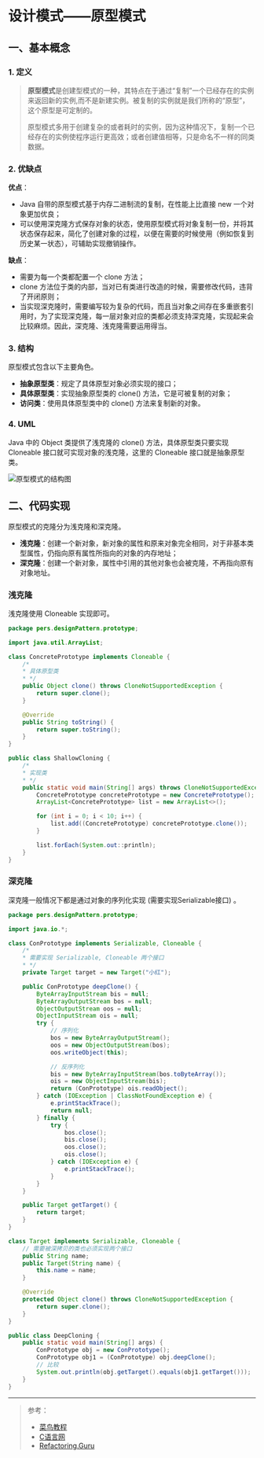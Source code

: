 # 设计模式——原型模式

## 一、基本概念

### 1. 定义

> **原型模式**是创建型模式的一种，其特点在于通过“复制”一个已经存在的实例来返回新的实例,而不是新建实例。被复制的实例就是我们所称的“原型”，这个原型是可定制的。
>
> 原型模式多用于创建复杂的或者耗时的实例，因为这种情况下，复制一个已经存在的实例使程序运行更高效；或者创建值相等，只是命名不一样的同类数据。

### 2. 优缺点

**优点**：

- Java 自带的原型模式基于内存二进制流的复制，在性能上比直接 new 一个对象更加优良；
- 可以使用深克隆方式保存对象的状态，使用原型模式将对象复制一份，并将其状态保存起来，简化了创建对象的过程，以便在需要的时候使用（例如恢复到历史某一状态），可辅助实现撤销操作。

**缺点**：

- 需要为每一个类都配置一个 clone 方法；
- clone 方法位于类的内部，当对已有类进行改造的时候，需要修改代码，违背了开闭原则；
- 当实现深克隆时，需要编写较为复杂的代码，而且当对象之间存在多重嵌套引用时，为了实现深克隆，每一层对象对应的类都必须支持深克隆，实现起来会比较麻烦。因此，深克隆、浅克隆需要运用得当。

### 3. 结构

原型模式包含以下主要角色。

- **抽象原型类**：规定了具体原型对象必须实现的接口；
- **具体原型类**：实现抽象原型类的 clone() 方法，它是可被复制的对象；
- **访问类**：使用具体原型类中的 clone() 方法来复制新的对象。

### 4. UML

Java 中的 Object 类提供了浅克隆的 clone() 方法，具体原型类只要实现 Cloneable 接口就可实现对象的浅克隆，这里的 Cloneable 接口就是抽象原型类。

![原型模式的结构图](http://blog-img-figure.oss-cn-chengdu.aliyuncs.com/img/3-1Q114101Fa22.gif)

## 二、代码实现

原型模式的克隆分为浅克隆和深克隆。

- **浅克隆**：创建一个新对象，新对象的属性和原来对象完全相同，对于非基本类型属性，仍指向原有属性所指向的对象的内存地址；
- **深克隆**：创建一个新对象，属性中引用的其他对象也会被克隆，不再指向原有对象地址。

### 浅克隆

浅克隆使用 Cloneable 实现即可。

```java
package pers.designPattern.prototype;

import java.util.ArrayList;

class ConcretePrototype implements Cloneable {
    /*
    * 具体原型类
    * */
    public Object clone() throws CloneNotSupportedException {
        return super.clone();
    }

    @Override
    public String toString() {
        return super.toString();
    }
}

public class ShallowCloning {
    /*
    * 实现类
    * */
    public static void main(String[] args) throws CloneNotSupportedException {
        ConcretePrototype concretePrototype = new ConcretePrototype();
        ArrayList<ConcretePrototype> list = new ArrayList<>();

        for (int i = 0; i < 10; i++) {
            list.add((ConcretePrototype) concretePrototype.clone());
        }

        list.forEach(System.out::println);
    }
}
```

### 深克隆

深克隆一般情况下都是通过对象的序列化实现 (需要实现Serializable接口) 。

```java
package pers.designPattern.prototype;

import java.io.*;

class ConPrototype implements Serializable, Cloneable {
    /*
    * 需要实现 Serializable, Cloneable 两个接口
    * */
    private Target target = new Target("小红");

    public ConPrototype deepClone() {
        ByteArrayInputStream bis = null;
        ByteArrayOutputStream bos = null;
        ObjectOutputStream oos = null;
        ObjectInputStream ois = null;
        try {
            // 序列化
            bos = new ByteArrayOutputStream();
            oos = new ObjectOutputStream(bos);
            oos.writeObject(this);

            // 反序列化
            bis = new ByteArrayInputStream(bos.toByteArray());
            ois = new ObjectInputStream(bis);
            return (ConPrototype) ois.readObject();
        } catch (IOException | ClassNotFoundException e) {
            e.printStackTrace();
            return null;
        } finally {
            try {
                bos.close();
                bis.close();
                oos.close();
                ois.close();
            } catch (IOException e) {
                e.printStackTrace();
            }
        }
    }

    public Target getTarget() {
        return target;
    }
}

class Target implements Serializable, Cloneable {
    // 需要被深拷贝的类也必须实现两个接口
    public String name;
    public Target(String name) {
        this.name = name;
    }

    @Override
    protected Object clone() throws CloneNotSupportedException {
        return super.clone();
    }
}

public class DeepCloning {
    public static void main(String[] args) {
        ConPrototype obj = new ConPrototype();
        ConPrototype obj1 = (ConPrototype) obj.deepClone();
        // 比较
        System.out.println(obj.getTarget().equals(obj1.getTarget()));
    }
}
```

***

> 参考：
>
> - [菜鸟教程](https://www.runoob.com/design-pattern/singleton-pattern.html)
> - [C语言网](http://c.biancheng.net/view/1338.html)
> - [Refactoring.Guru](https://refactoringguru.cn/)
